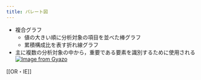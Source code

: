 ```yaml
---
title: パレート図
---
```


- 複合グラフ
	- 値の大きい順に分析対象の項目を並べた棒グラフ
	- 累積構成比を表す折れ線グラフ
- 主に複数の分析対象の中から，重要である要素を識別するために使用される
[![Image from Gyazo](https://i.gyazo.com/5d92f73c45427ae2bf9fd0618771443b.png)](https://gyazo.com/5d92f73c45427ae2bf9fd0618771443b)


[[OR・IE]]